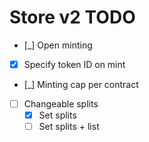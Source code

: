 # Store v2 TODO

- [_] Open minting
- [x] Specify token ID on mint
- [_] Minting cap per contract
- [ ] Changeable splits
  - [x] Set splits
  - [ ] Set splits + list
